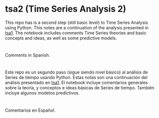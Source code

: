 # tsa2 (Time Series Analysis 2)
This repo has is a second step (still basic level) to Time Series Analysis using Python. This notes are a continuation of the analysis presented in [tsa1](https://github.com/jnserna/tsa1). The notebook includes comments Time Series theories and basic concepts and ideas, as well as some predictive models.
#
Comments in Spanish.
#
#
Este repo es un segundo paso (sigue siendo nivel básico) al análisis de Series de tiempo usando Python. Estas notas son una continuación del análisis presentado en [tsa1](https://github.com/jnserna/tsa1). El notebook incluye comentarios generales sobre la teoría, y conceptos e ideas básicas de Series de tiempo. También incluye algunos modelos predictivos.
#
Comentarios en Español.
